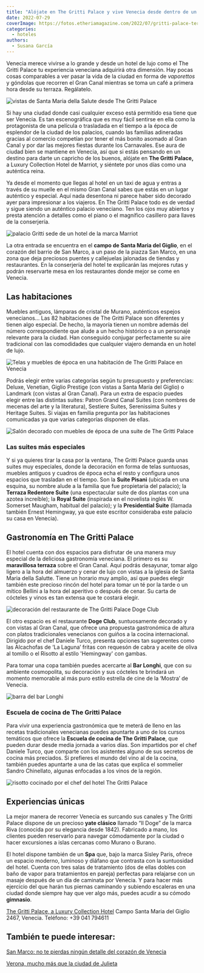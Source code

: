 ```yaml
---
title: "Alójate en The Gritti Palace y vive Venecia desde dentro de un palacio"
date: 2022-07-29
coverImage: https://fotos.etheriamagazine.com/2022/07/gritti-palace-terraza.jpg
categories: 
  - hoteles
authors: 
  - Susana García
---
```


Venecia merece vivirse a lo grande y desde un hotel de lujo como el The Gritti Palace tu experiencia veneciana adquirirá otra dimensión. Hay pocas cosas comparables a ver pasar la vida de la ciudad en forma de _vaporettos_ y góndolas que recorren el Gran Canal mientras se toma un café a primera hora desde su terraza. Regálatelo.

![vistas de Santa Maria della Salute desde The Gritti Palace](https://fotos.etheriamagazine.com/2022/07/gritti-palace-terraza.jpg "Terraza de The Gritti Palace sobre el Gran Canal.")

Si hay una ciudad donde casi cualquier exceso está permitido esa tiene que ser Venecia. 
Es tan escenográfica que es muy fácil sentirse en ella como la protagonista de una 
película o trasladada en el tiempo a la época de esplendor de la ciudad de los palacios, 
cuando las familias adineradas gracias al comercio competían por tener el más bonito 
asomado al Gran Canal y por dar las mejores fiestas durante los Carnavales. Ese aura de 
ciudad bien se mantiene en Venecia, así que si estás pensando en un destino para darte 
un capricho de los buenos, alójate en **The Gritti Palace,** a Luxury Collection Hotel 
de Marriot, y siéntete por unos días como una auténtica reina. 

Ya desde el momento que llegas al hotel en un taxi de agua y entras a través de su 
muelle en el mismo Gran Canal sabes que estás en un lugar auténtico y especial. Aquí 
nada desentona ni parece haber sido decorado ayer para impresionar a los viajeros. En 
The Gritti Palace todo es de verdad y sigue siendo un auténtico palacio veneciano. Ten 
los ojos muy abiertos y presta atención a detalles como el piano o el magnífico 
casillero para llaves de la conserjería. 

![palacio Gritti sede de un hotel de la marca Marriot](https://fotos.etheriamagazine.com/2022/07/gritti-palace-exterior.jpg "El hotel The Gritti Palace visto desde el Gran Canal de Venecia.")

La otra entrada se encuentra en el **campo de Santa Maria del Giglio**, en el corazón 
del barrio de San Marco, a un paso de la piazza San Marco, en una zona que deja 
preciosos puentes y callejuelas jalonadas de tiendas y restaurantes. En la conserjería 
del hotel te explicarán las mejores rutas y podrán reservarte mesa en los restaurantes 
donde mejor se come en Venecia. 

## Las habitaciones

Muebles antiguos, lámparas de cristal de Murano, auténticos espejos venecianos… Las 82 
habitaciones de The Gritti Palace son diferentes y tienen algo especial. De hecho, la 
mayoría tienen un nombre además del número correspondiente que alude a un hecho 
histórico o a un personaje relevante para la ciudad. Han conseguido conjugar 
perfectamente su aire tradicional con las comodidades que cualquier viajero demanda en 
un hotel de lujo. 

![Telas y muebles de época en una habitación de The Gritti Palace en Venecia](https://fotos.etheriamagazine.com/2022/07/gritti-palace-giglio-prestige-guest-room.jpg "Una de las habitaciones Giglio Prestige.")

Podrás elegir entre varias categorías según tu presupuesto y preferencias: Deluxe, 
Venetian, Giglio Prestige (con vistas a Santa María del Giglio) o Landmark (con vistas 
al Gran Canal). Para un extra de espacio puedes elegir entre las distintas suites: 
Patron Grand Canal Suites (con nombres de mecenas del arte y la literatura), Sestiere 
Suites, Serenissima Suites y Heritage Suites. Si viajas en familia pregunta por las 
habitaciones comunicadas ya que varias categorías disponen de ellas. 

![Salón decorado con muebles de época de una suite de The Gritti Palace](https://fotos.etheriamagazine.com/2022/07/gritti-palace-coppa-volpi-heritage-suite.jpg "Salón de una de las Heritage Suites.")

### Las suites más especiales

Y si ya quieres tirar la casa por la ventana, The Gritti Palace guarda unas suites muy 
especiales, donde la decoración en forma de telas suntuosas, muebles antiguos y cuadros 
de época echa el resto y configura unos espacios que trasladan en el tiempo. Son la 
**Suite Pisani** (ubicada en una esquina, su nombre alude a la familia que fue 
propietaria del palacio); la **Terraza Redentore Suite** (una espectacular suite de dos 
plantas con una azotea increíble); la **Royal Suite** (inspirada en el novelista inglés 
W. Somerset Maugham, habitual del palacio); y la **Presidential Suite** (llamada también 
Ernest Hemingway, ya que este escritor consideraba este palacio su casa en Venecia). 

## Gastronomía en The Gritti Palace

El hotel cuenta con dos espacios para disfrutar de una manera muy especial de la 
deliciosa gastronomía veneciana. El primero es su **maravillosa terraza** sobre el Gran 
Canal. Aquí podrás desayunar, tomar algo ligero a la hora del almuerzo y cenar de lujo 
con vistas a la iglesia de Santa Maria della Salutte. Tiene un horario muy amplio, así 
que puedes elegir también este precioso rincón del hotel para tomar un té por la tarde o 
un mítico Bellini a la hora del aperitivo o después de cenar. Su carta de cócteles y 
vinos es tan extensa que te costará elegir. 

![decoración del restaurante de The Gritti Palace Doge Club](https://fotos.etheriamagazine.com/2022/07/gritti-palace-club-doge.jpg "Restaurante Doge Club.")

El otro espacio es el restaurante **Doge Club**, suntuosamente decorado y con vistas al 
Gran Canal, que ofrece una propuesta gastronómica de altura con platos tradicionales 
venecianos con guiños a la cocina internacional. Dirigido por el chef Daniele Turco, 
presenta opciones tan sugerentes como las Alcachofas de ‘La Laguna’ fritas con requesón 
de cabra y aceite de oliva al tomillo o el Risotto al estilo 'Hemingway' con gambas. 

Para tomar una copa también puedes acercarte al **Bar Longhi**, que con su ambiente 
cosmopolita, su decoración y sus cócteles te brindará un momento memorable al más puro 
estilo estrella de cine de la ‘Mostra’ de Venecia. 

![barra del bar Longhi](https://fotos.etheriamagazine.com/2022/07/Gritti-palace-bar-longhi.jpg "Bar Longhi.")

### Escuela de cocina de The Gritti Palace

Para vivir una experiencia gastronómica que te meterá de lleno en las recetas 
tradicionales venecianas puedes apuntarte a uno de los cursos temáticos que ofrece la 
**Escuela de cocina de The Gritti Palace**, que pueden durar desde media jornada a 
varios días. Son impartidos por el chef Daniele Turco, que comparte con los asistentes 
alguno de sus secretos de cocina más preciados. Si prefieres el mundo del vino al de la 
cocina, también puedes apuntarte a una de las catas que explica el sommelier Sandro 
Chinellato, algunas enfocadas a los vinos de la región. 

![risotto cocinado por el chef del hotel The Gritti Palace](https://fotos.etheriamagazine.com/2022/07/gritti-palace-risotto.jpg "Risotto al estilo Hemingway con gambas.")

## Experiencias únicas

La mejor manera de recorrer Venecia es surcando sus canales y The Gritti Palace dispone 
de un precioso **yate clásico** llamado “Il Doge” de la marca Riva (conocida por su 
elegancia desde 1842). Fabricado a mano, los clientes pueden reservarlo para navegar 
cómodamente por la ciudad o hacer excursiones a islas cercanas como Murano o Burano. 

El hotel dispone también de un **Spa** que, bajo la marca Sisley Paris, ofrece un 
espacio moderno, luminoso y diáfano que contrasta con la suntuosidad del hotel. Cuenta 
con tres salas de tratamiento (dos de ellas dobles con baño de vapor para tratamientos 
en pareja) perfectas para relajarse con un masaje después de un día de caminata por 
Venecia. Y para hacer más ejercicio del que harán tus piernas caminando y subiendo 
escaleras en una ciudad donde siempre hay que ver algo más, puedes acudir a su cómodo 
**gimnasio**. 

[The Gritti Palace, a Luxury Collection 
Hotel](https://www.marriott.com/en-us/hotels/vcegl-the-gritti-palace-a-luxury-collection-hotel-venice/overview/) 
Campo Santa Maria del Giglio 2467, Venecia. Teléfono: +39 041 794611 

## También te puede interesar:

[San Marco: no te pierdas ningún detalle del corazón de 
Venecia](https://etheriamagazine.com/2022/06/09/san-marco-venecia/) 

[Verona, mucho más que la ciudad de 
Julieta](https://etheriamagazine.com/2021/12/01/que-ver-en-verona/)
